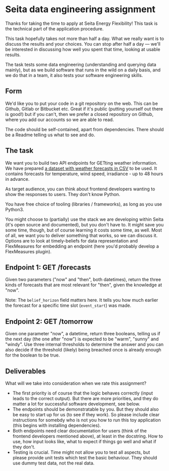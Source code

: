 # Seita data engineering assignment

Thanks for taking the time to apply at Seita Energy Flexibility! This task is the technical part of the application procedure.

This task hopefully takes not more than half a day. What we really want is to discuss the results and your choices. You can stop after half a day ― we'll be interested in discussing how well you spent that time, looking at usable results.

The task tests some data engineering (understanding and querying data mainly), but as we build software that runs in the wild on a daily basis, and we do that in a team, it also tests your software engineering skills.

## Form

We'd like you to put your code in a git repository on the web. This can be Github, Gitlab or Bitbucket etc.
Great if it's public (putting yourself out there is good!) but if you can't, then we prefer a closed repository on Github, where you add our accounts so we are able to read.

The code should be self-contained, apart from dependencies.
There should be a Readme telling us what to see and do.

## The task

We want you to build two API endpoints for GETting weather information.
We have prepared [a dataset with weather forecasts in CSV](weather.csv) to be used. It contains forecasts for temperature, wind speed, irradiance - up to 48 hours in advance.

As target audience, you can think about frontend developers wanting to show the responses to users. They don't know Python.

You have free choice of tooling (libraries / frameworks), as long as you use Python3.

You might choose to (partially) use the stack we are developing within Seita (it's open source and documented), but you don't have to.
It might save you some time, though, but of course learning it costs some time, as well. Most of all, we want you to deliver something that works, so we can discuss it.
Options are to look at timely-beliefs for data representation and FlexMeasures for embedding an endpoint (here you'd probably develop a FlexMeasures plugin).

## Endpoint 1: GET /forecasts

Given two parameters ("now" and "then", both datetimes), return the three kinds of forecasts that are most relevant for "then", given the knowledge at "now".

Note: The ``belief_horizon`` field matters here. It tells you how much earlier the forecast for a specific time slot (``event_start``) was made.

## Endpoint 2: GET /tomorrow

Given one parameter "now", a datetime, return three booleans, telling us if the next day (the one after "now") is expected to be "warm", "sunny" and "windy".
Use three internal thresholds to determine the answer and you can also decide if the threshold (likely) being breached once is already enough for the boolean to be true.

## Deliverables

What will we take into consideration when we rate this assignment?

* The first priority is of course that the logic behaves correctly (input leads to the correct output). But there are more priorities, and they do matter a lot for successful software development, see below.
* The endpoints should be demonstratable by you. But they should also be easy to start up for us (to see if they work). So please include clear instructions for somebdy who is not you how to run this toy application (this begins with installing dependencies).
* Both endpoints need clear documentation for users (think of the frontend developers mentioned above), at least in the docstring. How to use, how input looks like, what to expect if things go well and what if they don't.
* Testing is crucial. Time might not allow you to test all aspects, but please provide unit tests which test the basic behaviour. They should use dummy test data, not the real data.
